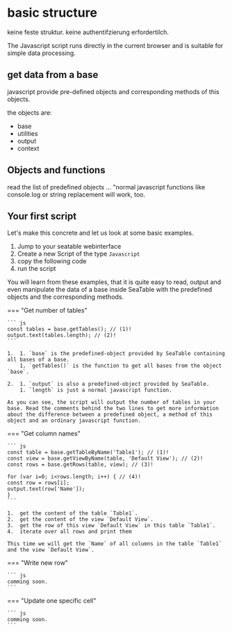 # basic structure

keine feste struktur. keine authentifzierung erfordertilch.

The Javascript script runs directly in the current browser and is suitable for simple data processing.

## get data from a base

javascript provide pre-defined objects and corresponding methods of this objects. 

the objects are:

- base
- utilities
- output
- context

## Objects and functions

read the list of predefined objects ... "normal javascript functions like console.log or string replacement will work, too.

## Your first script

Let's make this concrete and let us look at some basic examples. 

1. Jump to your seatable webinterface
2. Create a new Script of the type `Javascript`
3. copy the following code
4. run the script

You will learn from these examples, that it is quite easy to read, output and even manipulate the data of a base inside SeaTable with the predefined objects and the corresponding methods.

=== "Get number of tables"

    ``` js
    const tables = base.getTables(); // (1)!
    output.text(tables.length); // (2)!
    ```

    1.  1. `base` is the predefined-object provided by SeaTable containing all bases of a base.
        1. `getTables()` is the function to get all bases from the object `base`.

    2.  1. `output` is also a predefined-object provided by SeaTable.
        1. `length` is just a normal javascript function.

    As you can see, the script will output the number of tables in your base. Read the comments behind the two lines to get more information about the difference between a predefined object, a method of this object and an ordinary javascript function. 

=== "Get column names"

    ``` js
    const table = base.getTableByName('Table1'); // (1)!
    const view = base.getViewByName(table, 'Default View'); // (2)!
    const rows = base.getRows(table, view); // (3)!

    for (var i=0; i<rows.length; i++) { // (4)!
    const row = rows[i];
    output.text(row['Name']);
    }
    ```

    1.  get the content of the table `Table1`.
    2.  get the content of the view `Default View`.
    3.  get the row of this view `Default View` in this table `Table1`.
    4.  iterate over all rows and print them

    This time we will get the `Name` of all columns in the table `Table1` and the view `Default View`. 

=== "Write new row"

    ``` js
    comming soon.
    ```

=== "Update one specific cell"

    ``` js
    comming soon.
    ```